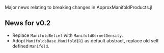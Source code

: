 Major news relating to breaking changes in ApproxManifoldProducts.jl

## News for v0.2

- Replace `ManifoldBelief` with `ManifoldKernelDensity`.
- Adopt `ManifoldsBase.Manifold{ℝ}` as default abstract, replace old self defined `Manifold`.